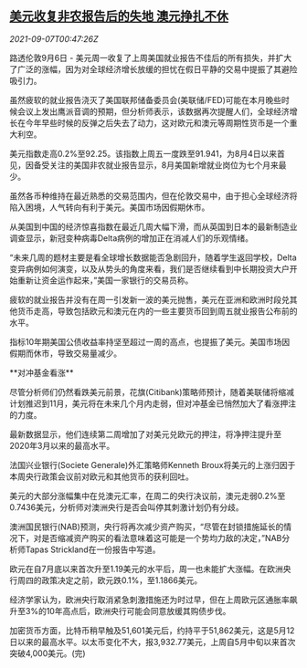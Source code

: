 <!--1630976463000-->
[美元收复非农报告后的失地 澳元挣扎不休](https://cn.reuters.com/article/global-forex-0906-mon-idCNKBS2G301K)
------

<div><i>2021-09-07T00:47:26Z</i></div><p>路透伦敦9月6日 - 美元周一收复了上周美国就业报告不佳后的所有损失，并扩大了广泛的涨幅，因为对全球经济增长放缓的担忧在假日平静的交易中提振了其避险吸引力。</p><p>虽然疲软的就业报告浇灭了美国联邦储备委员会(美联储/FED)可能在本月晚些时候会议上发出鹰派音调的预期，但分析师表示，该数据再次提醒人们，全球经济增长在今年早些时候的反弹之后失去了动力，这对欧元和澳元等周期性货币是一个重大利空。</p><p>美元指数走高0.2%至92.25。该指数上周五一度跌至91.941，为8月4日以来首见，因备受关注的美国非农就业报告显示，8月美国新增就业岗位为七个月来最少。</p><p>虽然各币种维持在最近熟悉的交易范围内，但在伦敦交易中，由于担心全球经济将陷入困境，人气转向有利于美元。美国市场因假期休市。</p><p>从美国到中国的经济惊喜指数在最近几周大幅下滑，而从英国到日本的最新制造业调查显示，新冠变种病毒Delta病例的增加正在消减人们的乐观情绪。</p><p>“未来几周的题材主要是看全球增长数据能否急剧回升，随着学生返回学校，Delta变异病例如何演变，以及从势头的角度来看，我们是否继续看到中长期投资大户开始重新让资金运作起来，”美国一家银行的交易员称。</p><p>疲软的就业报告并没有在周一引发新一波的美元抛售，美元在亚洲和欧洲时段兑其他货币走高，导致包括欧元和澳元在内的一些主要货币回到周五就业报告公布前的水平。</p><p>指标10年期美国公债收益率持坚至超过一周的高点，也提振了美元。美国市场因假期而休市，导致交易量减少。</p><p>**对冲基金看涨**</p><p>尽管分析师们仍然看跌美元前景，花旗(Citibank)策略师预计，随着美联储将缩减计划推迟到11月，美元将在未来几个月内走弱，但对冲基金已悄然加大了看涨押注的力度。</p><p>最新数据显示，他们连续第二周增加了对美元兑欧元的押注，将净押注提升至2020年3月以来的最高水平。</p><p>法国兴业银行(Societe Generale)外汇策略师Kenneth Broux将美元的上涨归因于本周央行政策会议前对欧元和其他货币的获利回吐。</p><p>美元的大部分涨幅集中在兑澳元汇率，在周二的央行决议前，澳元走弱0.2%至0.7436美元，分析师对澳洲央行是否会叫停其刺激计划仍有分歧。</p><p>澳洲国民银行(NAB)预测，央行将再次减少资产购买，“尽管在封锁措施延长的情况下，对是否缩减资产购买的看法意味着这可能是一个势均力敌的决定，”NAB分析师Tapas Strickland在一份报告中写道。</p><p>欧元在自7月底以来首次升至1.19美元的水平后，周一也未能扩大涨幅。在欧洲央行周四的政策决定之前，欧元跌0.1%，至1.1866美元。</p><p>经济学家认为，欧洲央行取消紧急刺激措施还为时过早，但在上周欧元区通胀率飙升至3%的10年高点后，欧洲央行可能会同意放缓其购债步伐。</p><p>加密货币方面，比特币稍早触及51,601美元后，约持平于51,862美元，这是5月12日以来的最高水平。以太币变化不大，报3,932.77美元，上周自5月中旬以来首次突破4,000美元。(完)</p>
